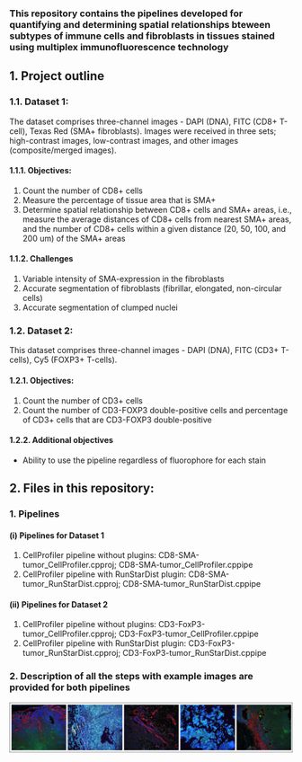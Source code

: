 ### This repository contains the pipelines developed for quantifying and determining spatial relationships bteween subtypes of immune cells and fibroblasts in tissues stained using multiplex immunofluorescence technology

## 1. Project outline

### 1.1. Dataset 1:
The dataset comprises three-channel images - DAPI (DNA), FITC (CD8+ T-cell), Texas Red (SMA+ fibroblasts). Images were received in three sets; high-contrast images, low-contrast images, and other images (composite/merged images).

#### 1.1.1. Objectives:
1) Count the number of CD8+ cells
2) Measure the percentage of tissue area that is SMA+
3) Determine spatial relationship between CD8+ cells and SMA+ areas, i.e., measure the average distances of CD8+ cells from nearest SMA+ areas, and the number of CD8+ cells within a given distance (20, 50, 100, and 200 um) of the SMA+ areas

#### 1.1.2. Challenges
1) Variable intensity of SMA-expression in the fibroblasts
2) Accurate segmentation of fibroblasts (fibrillar, elongated, non-circular cells)
3) Accurate segmentation of clumped nuclei

### 1.2. Dataset 2:
This dataset comprises three-channel images - DAPI (DNA), FITC (CD3+ T-cells), Cy5 (FOXP3+ T-cells).

#### 1.2.1. Objectives:
1) Count the number of CD3+ cells
2) Count the number of CD3-FOXP3 double-positive cells and percentage of CD3+ cells that are CD3-FOXP3 double-positive

#### 1.2.2. Additional objectives
 - Ability to use the pipeline regardless of fluorophore for each stain

## 2. Files in this repository:

### 1. Pipelines

#### (i) Pipelines for Dataset 1
1) CellProfiler pipeline without plugins: CD8-SMA-tumor_CellProfiler.cpproj; CD8-SMA-tumor_CellProfiler.cppipe
2) CellProfiler pipeline with RunStarDist plugin: CD8-SMA-tumor_RunStarDist.cpproj; CD8-SMA-tumor_RunStarDist.cppipe

#### (ii) Pipelines for Dataset 2
1) CellProfiler pipeline without plugins: CD3-FoxP3-tumor_CellProfiler.cpproj; CD3-FoxP3-tumor_CellProfiler.cppipe
2) CellProfiler pipeline with RunStarDist plugin: CD3-FoxP3-tumor_RunStarDist.cpproj; CD3-FoxP3-tumor_RunStarDist.cppipe

### 2. Description of all the steps with example images are provided for both pipelines

![image](Images/Readme_image.png)